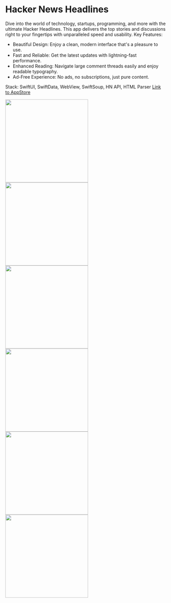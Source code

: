 # Hacker News Headlines

Dive into the world of technology, startups, programming, and more with the ultimate Hacker Headlines. This app delivers the top stories and discussions right to your fingertips with unparalleled speed and usability.
Key Features:
* Beautiful Design: Enjoy a clean, modern interface that's a pleasure to use.
* Fast and Reliable: Get the latest updates with lightning-fast performance.
* Enhanced Reading: Navigate large comment threads easily and enjoy readable typography.
* Ad-Free Experience: No ads, no subscriptions, just pure content.

Stack: SwiftUI, SwiftData, WebView, SwiftSoup, HN API, HTML Parser 
[Link to AppStore](https://apps.apple.com/us/app/hacker-news-headlines/id6503651730)

<p float="left">
      <img src="https://github.com/dipiro/HackerNewsHeadlines/assets/30670539/11c236b6-d2a4-4631-8321-12860f485ce2" width="260" /> 
    <img src="https://github.com/dipiro/HackerNewsHeadlines/assets/30670539/4265a8f1-1ab7-4774-b6fd-3c7070ec117b" width="260" />
      <img src="https://github.com/dipiro/HackerNewsHeadlines/assets/30670539/64363fe8-62f3-45a0-9d71-631c3579a5b8" width="260" /> 
   <img src="https://github.com/dipiro/HackerNewsHeadlines/assets/30670539/6941171d-c45d-45a0-af11-c9c23b4aeb92" width="260" />
    <img src="https://github.com/dipiro/HackerNewsHeadlines/assets/30670539/bbbf4edd-f3e3-438c-9e2a-71260950e331" width="260" /> 
    <img src="https://github.com/dipiro/HackerNewsHeadlines/assets/30670539/72877102-f2c1-4b69-b563-268c3fb43b8d" width="260" />
   
</p>
